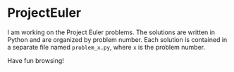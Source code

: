 # ProjectEuler

I am working on the Project Euler problems. The solutions are written in Python and are organized by problem number. Each solution is contained in a separate file named `problem_x.py`, where `x` is the problem number.

Have fun browsing!

